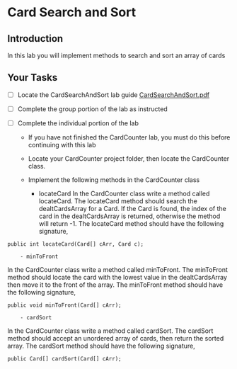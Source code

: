 # Card Search and Sort

## Introduction
In this lab you will implement methods to search and sort an array of cards

## Your Tasks

- [ ] Locate the CardSearchAndSort lab guide [CardSearchAndSort.pdf](CardSearchAndSort.pdf)

- [ ] Complete the group portion of the lab as instructed

- [ ] Complete the individual portion of the lab

	* If you have not finished the CardCounter lab, you must do this before continuing with this lab
	* Locate your CardCounter project folder, then locate the CardCounter class. 
	* Implement the following methods in the CardCounter class

		- locateCard
In the CardCounter class write a method called locateCard.  The locateCard method should search the dealtCardsArray for a Card.  If the Card is found, the index of the card in the dealtCardsArray is returned, otherwise the method will return -1.   The locateCard method should have the following signature, 
```
public int locateCard(Card[] cArr, Card c);
```
		- minToFront
In the CardCounter class write a method called minToFront.  The minToFront method should locate the card with the lowest value in the dealtCardsArray then move it to the front of the array.  The minToFront method should have the following signature, 
```
public void minToFront(Card[] cArr);
```
		- cardSort
In the CardCounter class write a method called cardSort.  The cardSort method should accept an unordered array of cards, then return the sorted array.  The cardSort method should have the following signature, 
```
public Card[] cardSort(Card[] cArr);
```

